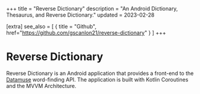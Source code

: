 +++
title = "Reverse Dictionary"
description = "An Android Dictionary, Thesaurus, and Reverse Dictionary."
updated = 2023-02-28

[extra]
see_also = [
  { title = "Github", href="https://github.com/gscanlon21/reverse-dictionary" }
]
+++

# Reverse Dictionary

Reverse Dictionary is an Android application that provides a front-end to the [Datamuse](https://www.datamuse.com/api/) word-finding API. The application is built with Kotlin Coroutines and the MVVM Architecture.
